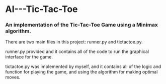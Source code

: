 # AI---Tic-Tac-Toe
### An implementation of the Tic-Tac-Toe Game using a Minimax algorithm.

There are two main files in this project: runner.py and tictactoe.py. 

runner.py provided and it contains all of the code to run the graphical interface for the game.

tictactoe.py was implemented by myself, and it contains all of the logic and function for playing the game, and using the algorithm for making optimal moves.
